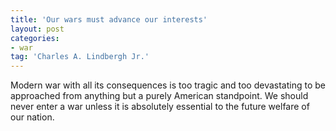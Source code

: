 ```yaml
---
title: 'Our wars must advance our interests'
layout: post
categories:
- war
tag: 'Charles A. Lindbergh Jr.'
---
```


Modern war with all its consequences is too tragic and too devastating to be approached from anything but a purely American standpoint. We should never enter a war unless it is absolutely essential to the future welfare of our nation.